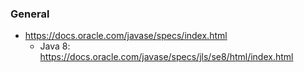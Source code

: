 ### General
- https://docs.oracle.com/javase/specs/index.html
	- Java 8: https://docs.oracle.com/javase/specs/jls/se8/html/index.html